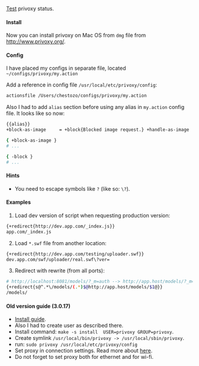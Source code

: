 [Test](http://config.privoxy.org/show-status) privoxy status.

#### Install

Now you can install privoxy on Mac OS from `dmg` file from http://www.privoxy.org/.

#### Config
I have placed my configs in separate file, located `~/configs/privoxy/my.action`

Add a reference in config file `/usr/local/etc/privoxy/config`:
```sh
actionsfile /Users/chestozo/configs/privoxy/my.action
```

Also I had to add `alias` section before using any alias in `my.action` config file.
It looks like so now:
```sh
{{alias}}
+block-as-image     = +block{Blocked image request.} +handle-as-image

{ +block-as-image }
# ...

{ -block }
# ...
```

#### Hints
* You need to escape symbols like `?` (like so: `\?`).

#### Examples
1. Load dev version of script when requesting production version:
```sh
{+redirect{http://dev.app.com/_index.js}}
app.com/_index.js
```

2. Load `*.swf` file from another location:
```sh
{+redirect{http://dev.app.com/testing/uploader.swf}}
dev.app.com/swf/uploader/real.swf\?ver=
```

3. Redirect with rewrite (from all ports):

```sh
# http://localhost:8081/models/?_m=auth --> http://app.host/models/?_m=auth
{+redirect{s@^.*\/models/(.*)$@http://app.host/models/$1@}}
/models/
```

#### Old version guide (3.0.17)
* [Install guide](http://hints.macworld.com/article.php?story=20100227045756617).
* Also I had to create user as described there.
* Install command: `make -s install  USER=privoxy GROUP=privoxy`.
* Create symlink `/usr/local/bin/privoxy -> /usr/local/sbin/privoxy`.
* run: `sudo privoxy /usr/local/etc/privoxy/config`
* Set proxy in connection settings. Read more about [here](http://www.privoxy.org/user-manual/quickstart.html).
* Do not forget to set proxy both for ethernet and for wi-fi.

